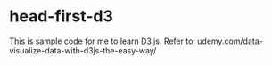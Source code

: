 # head-first-d3
This is sample code for me to learn D3.js. Refer to: udemy.com/data-visualize-data-with-d3js-the-easy-way/
